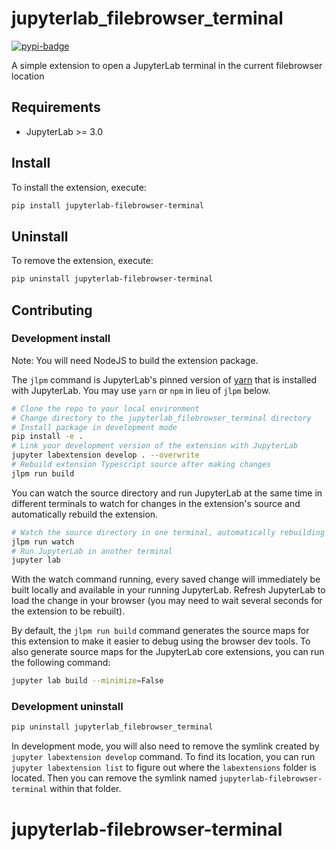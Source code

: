 # jupyterlab_filebrowser_terminal
[![pypi-badge][]][pypi]

[gha-badge]: https://github.com/agoose77/jupyterlab-filebrowser-terminal/workflows/Build/badge.svg
[pypi-badge]: https://img.shields.io/pypi/v/jupyterlab-filebrowser-terminal
[pypi]: https://pypi.org/project/jupyterlab-filebrowser-terminal
A simple extension to open a JupyterLab terminal in the current filebrowser location



## Requirements

* JupyterLab >= 3.0

## Install

To install the extension, execute:

```bash
pip install jupyterlab-filebrowser-terminal
```

## Uninstall

To remove the extension, execute:

```bash
pip uninstall jupyterlab-filebrowser-terminal
```


## Contributing

### Development install

Note: You will need NodeJS to build the extension package.

The `jlpm` command is JupyterLab's pinned version of
[yarn](https://yarnpkg.com/) that is installed with JupyterLab. You may use
`yarn` or `npm` in lieu of `jlpm` below.

```bash
# Clone the repo to your local environment
# Change directory to the jupyterlab_filebrowser_terminal directory
# Install package in development mode
pip install -e .
# Link your development version of the extension with JupyterLab
jupyter labextension develop . --overwrite
# Rebuild extension Typescript source after making changes
jlpm run build
```

You can watch the source directory and run JupyterLab at the same time in different terminals to watch for changes in the extension's source and automatically rebuild the extension.

```bash
# Watch the source directory in one terminal, automatically rebuilding when needed
jlpm run watch
# Run JupyterLab in another terminal
jupyter lab
```

With the watch command running, every saved change will immediately be built locally and available in your running JupyterLab. Refresh JupyterLab to load the change in your browser (you may need to wait several seconds for the extension to be rebuilt).

By default, the `jlpm run build` command generates the source maps for this extension to make it easier to debug using the browser dev tools. To also generate source maps for the JupyterLab core extensions, you can run the following command:

```bash
jupyter lab build --minimize=False
```

### Development uninstall

```bash
pip uninstall jupyterlab_filebrowser_terminal
```

In development mode, you will also need to remove the symlink created by `jupyter labextension develop`
command. To find its location, you can run `jupyter labextension list` to figure out where the `labextensions`
folder is located. Then you can remove the symlink named `jupyterlab-filebrowser-terminal` within that folder.
# jupyterlab-filebrowser-terminal
